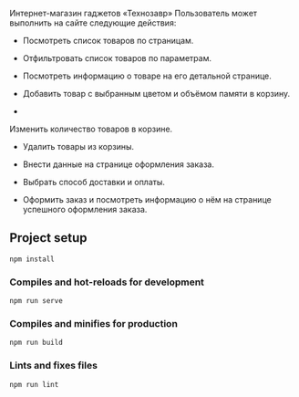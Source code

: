 Интернет-магазин гаджетов «Технозавр»
Пользователь может выполнить на сайте следующие действия:
- Посмотреть список товаров по страницам.

- Отфильтровать список товаров по параметрам.

- Посмотреть информацию о товаре на его детальной странице.

- Добавить товар с выбранным цветом и объёмом памяти в корзину.
- 
Изменить количество товаров в корзине.

- Удалить товары из корзины.

- Внести данные на странице оформления заказа.

- Выбрать способ доставки и оплаты.

- Оформить заказ и посмотреть информацию о нём на странице успешного оформления заказа.
  
## Project setup
```
npm install
```

### Compiles and hot-reloads for development
```
npm run serve
```

### Compiles and minifies for production
```
npm run build
```

### Lints and fixes files
```
npm run lint
```

